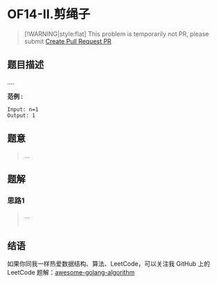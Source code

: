 # OF14-II.剪绳子

> \[!WARNING\|style:flat\] This problem is temporarily not PR, please submit [Create Pull Request PR](https://github.com/kylesliu/awesome-golang-algorithm)

## 题目描述

....

**范例 :**

```text
Input: n=1
Output: 1
```

## 题意

> ...

## 题解

### 思路1

> ...
>
> ```go
>
> ```

## 结语

如果你同我一样热爱数据结构、算法、LeetCode，可以关注我 GitHub 上的 LeetCode 题解：[awesome-golang-algorithm](https://github.com/kylesliu/awesome-golang-algorithm)

